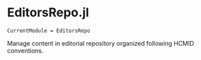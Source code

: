# EditorsRepo.jl
```@meta
CurrentModule = EditorsRepo
```


Manage content in editorial repository organized following HCMID conventions.